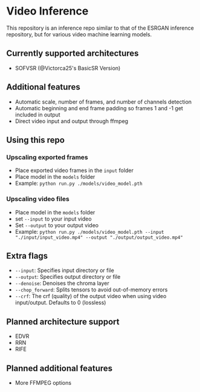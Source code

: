 # Video Inference

This repository is an inference repo similar to that of the ESRGAN inference repository, but for various video machine learning models.

## Currently supported architectures

- SOFVSR (@Victorca25's BasicSR Version)

## Additional features

- Automatic scale, number of frames, and number of channels detection
- Automatic beginning and end frame padding so frames 1 and -1 get included in output
- Direct video input and output through ffmpeg

## Using this repo

### Upscaling exported frames

- Place exported video frames in the `input` folder
- Place model in the `models` folder
- Example: `python run.py ./models/video_model.pth`

### Upscaling video files

- Place model in the `models` folder
- set `--input` to your input video
- Set `--output` to your output video
- Example: `python run.py ./models/video_model.pth --input "./input/input_video.mp4" --output "./output/output_video.mp4"`

## Extra flags

- `--input`: Specifies input directory or file
- `--output`: Specifies output directory or file
- `--denoise`: Denoises the chroma layer
- `--chop_forward`: Splits tensors to avoid out-of-memory errors
- `--crf`: The crf (quality) of the output video when using video input/output. Defaults to 0 (lossless)

## Planned architecture support

- EDVR
- RRN
- RIFE

## Planned additional features

- More FFMPEG options
